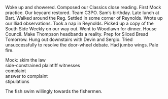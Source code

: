 Woke up and showered. Composed our Classics close reading. First Mock practice. Our keycard restored. Team C3PO. Sam’s birthday. Late lunch at Bart. Walked around the Reg. Settled in some corner of Reynolds. Wrote up our Iliad observations. Took a nap in Reynolds. Picked up a copy of the South Side Weekly on our way out. Went to Woodlawn for dinner. House Council. Make Thompson headbands a reality. Prep for Sliced Bread Tomorrow. Hung out downstairs with Devin and Sergio. Tried unsuccessfully to resolve the door-wheel debate. Had jumbo wings. Pale fire. 

Mock: skim the law  
side-constrained plaintiff witnesses  
complaint  
answer to complaint  
stipulations

The fish swim willingly towards the fishermen.